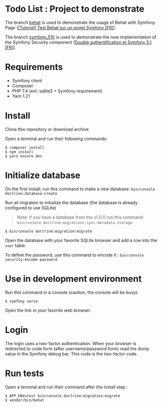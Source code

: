 Todo List : Project to demonstrate
==================================

The branch [behat](https://github.com/macintoshplus/todo-list-example/tree/behat) is used to demonstrate the 
usage of Behat with Symfony Page ([[Tutoriel] Test Behat sur un projet Symfony [FR]](https://nahan.fr/tutoriel-test-behat-sur-un-projet-symfony/)).

The branch [symfony_510](https://github.com/macintoshplus/todo-list-example/tree/symfony_510) is used to demonstrate the new implementation of the Symfony Security component ([Double authentification et Symfony 5.1 [FR]](https://nahan.fr/double-authentification-et-symfony-5-1/)). 

# Requirements

* Symfony client
* Composer
* PHP 7.4 (ext: sqlite3 + Symfony requirement)
* Yarn 1.21

# Install

Clone this repository or download archive

Open a terminal and run their following commands:

```shell script
$ composer install
$ npm install
$ yarn encore dev
```

# Initialize database

On the first install, run this command to make a new database: `bin/console doctrine:database:create`

Run all migration to initialize the database (the database is already configured to use SQLite)

> Note: if you have a database from the v1.0.0 run this command: `bin/console doctrine:migrations:sync-metadata-storage`.

```shell script
$ bin/console doctrine:migration:migrate
```

Open the database with your favorite SQLite browser and add a row into the `user` table.

To define the password, use this command to encode it : `bin/console security:encode-password`

# Use in development environment

Run this command in a console (caution, the console will be busy):

```shell script
$ symfony serve
```

Open the link in your favorite web browser.

# Login

The login uses a two-factor authentication. When your browser is redirected to code form (after username/password form) read the dump value in the Symfony debug bar.
This code is the two-factor code.

# Run tests

Open a terminal and run their command after the install step :

```shell script
$ APP_ENV=test bin/console doctrine:migration:migrate
$ vendor/bin/behat
```

